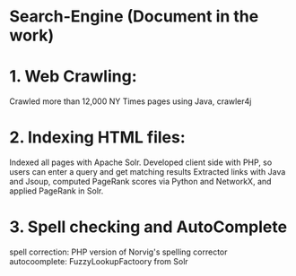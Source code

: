 # Search-Engine (Document in the work)

# 1. Web Crawling:
Crawled more than 12,000 NY Times pages using Java, crawler4j

# 2. Indexing HTML files:
Indexed all pages with Apache Solr.
Developed client side with PHP, so users can enter a query and get matching results
Extracted links with Java and Jsoup, computed PageRank scores via Python and NetworkX, and applied PageRank in Solr.


# 3. Spell checking and AutoComplete
spell correction: PHP version of Norvig's spelling corrector
<br/> autocoomplete: FuzzyLookupFactoory from Solr

<!--
Web Crawling:
work with a simple web crawler, download web pages from the crawl and gather webpage metadata.
crawler4j (an open source Java web crawler built upon the open source crawler4j library)
maximum pages to fetch: 20,000
maximum depth: 16
number of crawlers: 7 (multi-threading for efficiency)
file type: HTML, doc, pdf and different image formats
-->
